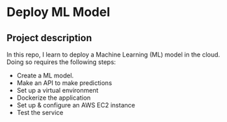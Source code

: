 # Deploy ML Model

## Project description

In this repo, I learn to deploy a Machine Learning (ML) model in the cloud. Doing so requires the following steps:

- Create a ML model.
- Make an API to make predictions
- Set up a virtual environment
- Dockerize the application
- Set up & configure an AWS EC2 instance
- Test the service

<!-- ### Create a ML model
In my case, this is a basic -->